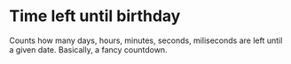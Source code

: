 # Time left until birthday

Counts how many days, hours, minutes, seconds, miliseconds are left until a given date.
Basically, a fancy countdown.
